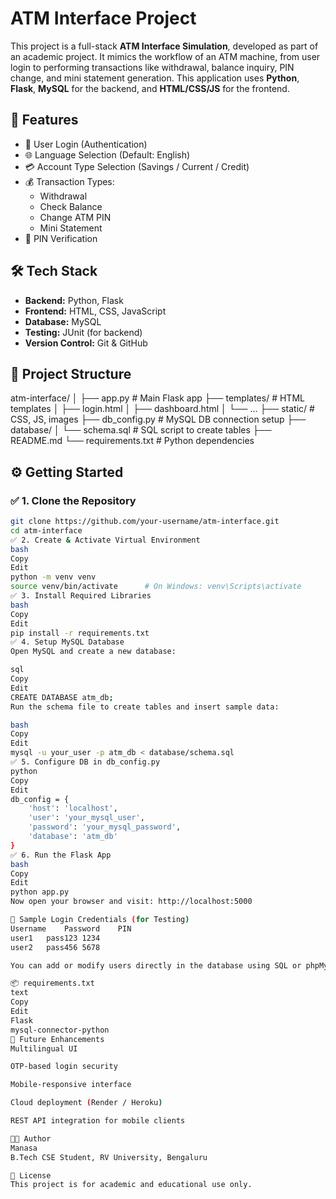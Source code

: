 # ATM Interface Project

This project is a full-stack **ATM Interface Simulation**, developed as part of an academic project. It mimics the workflow of an ATM machine, from user login to performing transactions like withdrawal, balance inquiry, PIN change, and mini statement generation. This application uses **Python**, **Flask**, **MySQL** for the backend, and **HTML/CSS/JS** for the frontend.

## 🌟 Features

- 🔐 User Login (Authentication)
- 🌐 Language Selection (Default: English)
- 💳 Account Type Selection (Savings / Current / Credit)
- 💰 Transaction Types:
  - Withdrawal
  - Check Balance
  - Change ATM PIN
  - Mini Statement
- 🧠 PIN Verification

## 🛠️ Tech Stack

- **Backend:** Python, Flask
- **Frontend:** HTML, CSS, JavaScript
- **Database:** MySQL
- **Testing:** JUnit (for backend)
- **Version Control:** Git & GitHub

## 📂 Project Structure
   atm-interface/
    │
    ├── app.py # Main Flask app
    ├── templates/ # HTML templates
    │ ├── login.html
    │ ├── dashboard.html
    │ └── ...
    ├── static/ # CSS, JS, images
    ├── db_config.py # MySQL DB connection setup
    ├── database/
    │ └── schema.sql # SQL script to create tables
    ├── README.md
    └── requirements.txt # Python dependencies

## ⚙️ Getting Started

### ✅ 1. Clone the Repository

```bash
git clone https://github.com/your-username/atm-interface.git
cd atm-interface
✅ 2. Create & Activate Virtual Environment
bash
Copy
Edit
python -m venv venv
source venv/bin/activate      # On Windows: venv\Scripts\activate
✅ 3. Install Required Libraries
bash
Copy
Edit
pip install -r requirements.txt
✅ 4. Setup MySQL Database
Open MySQL and create a new database:

sql
Copy
Edit
CREATE DATABASE atm_db;
Run the schema file to create tables and insert sample data:

bash
Copy
Edit
mysql -u your_user -p atm_db < database/schema.sql
✅ 5. Configure DB in db_config.py
python
Copy
Edit
db_config = {
    'host': 'localhost',
    'user': 'your_mysql_user',
    'password': 'your_mysql_password',
    'database': 'atm_db'
}
✅ 6. Run the Flask App
bash
Copy
Edit
python app.py
Now open your browser and visit: http://localhost:5000

🔑 Sample Login Credentials (for Testing)
Username	Password	PIN
user1	pass123	1234
user2	pass456	5678

You can add or modify users directly in the database using SQL or phpMyAdmin.

📦 requirements.txt
text
Copy
Edit
Flask
mysql-connector-python
📌 Future Enhancements
Multilingual UI

OTP-based login security

Mobile-responsive interface

Cloud deployment (Render / Heroku)

REST API integration for mobile clients

👩‍💻 Author
Manasa
B.Tech CSE Student, RV University, Bengaluru

📜 License
This project is for academic and educational use only.
